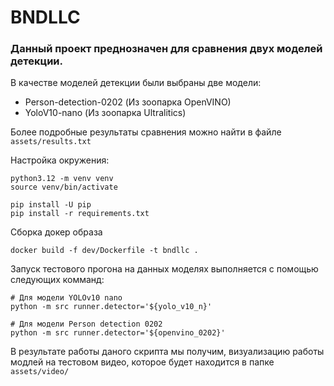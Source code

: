 # BNDLLC

### Данный проект преднозначен для сравнения двух моделей детекции.

В качестве моделей детекции были выбраны две модели:
- Person-detection-0202 (Из зоопарка OpenVINO)
- YoloV10-nano (Из зоопарка Ultralitics)

Более подробные результаты сравнения можно найти в файле ```assets/results.txt```

Настройка окружения: 
```shell
python3.12 -m venv venv
source venv/bin/activate

pip install -U pip
pip install -r requirements.txt
```

Сборка докер образа
```shell
docker build -f dev/Dockerfile -t bndllc .
```

Запуск тестового прогона на данных моделях выполняется с помощью следующих комманд:
```shell
# Для модели YOLOv10 nano
python -m src runner.detector='${yolo_v10_n}'

# Для модели Person detection 0202
python -m src runner.detector='${openvino_0202}'
```

В результате работы даного скрипта мы получим, визуализацию работы модлей на тестовом видео, которое будет находится в папке ```assets/video/```